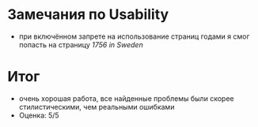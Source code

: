 # Замечания по Usability 

- при включённом запрете на использование страниц  годами я смог попасть на страницу _1756 in Sweden_

# Итог

- очень хорошая работа, все найденные проблемы были скорее стилистическими, чем реальными ошибками
- Оценка: 5/5
